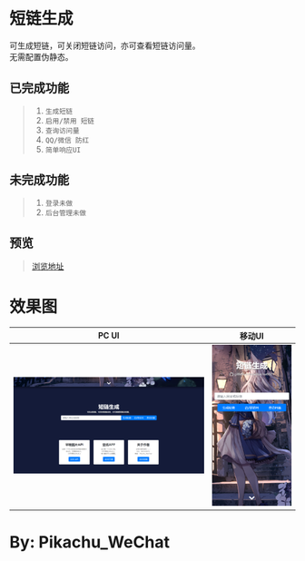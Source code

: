 短链生成
==============
可生成短链，可关闭短链访问，亦可查看短链访问量。<br>
无需配置伪静态。


已完成功能
---
> 1. `生成短链`
> 2. `启用/禁用 短链`
> 3. `查询访问量`
> 4. `QQ/微信 防红`
> 5. `简单响应UI`

未完成功能
---
> 1. `登录未做`
> 2. `后台管理未做`


预览
---
>[浏览地址](http://pkpk.run/short/)


效果图
===
|PC UI|移动UI|
|:---:|:---:|
| ![](img/img.png) | ![](img/img_1.png) | 

By: Pikachu_WeChat
===
